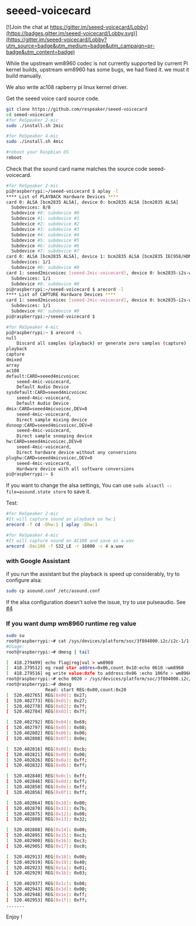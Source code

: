 # seeed-voicecard

[![Join the chat at https://gitter.im/seeed-voicecard/Lobby](https://badges.gitter.im/seeed-voicecard/Lobby.svg)](https://gitter.im/seeed-voicecard/Lobby?utm_source=badge&utm_medium=badge&utm_campaign=pr-badge&utm_content=badge)

While the upstream wm8960 codec is not currently supported by current Pi kernel builds, upstream wm8960 has some bugs, we had fixed it. we must it build manually.

We also write ac108 rapberry pi linux kernel driver.

Get the seeed voice card source code.
```bash
git clone https://github.com/respeaker/seeed-voicecard
cd seeed-voicecard
#for ReSpeaker 2-mic
sudo ./install.sh 2mic

#for ReSpeaker 4-mic
sudo ./install.sh 4mic

#reboot your Raspbian OS
reboot
```

Check that the sound card name matches the source code seeed-voicecard.

```bash
#for ReSpeaker 2-mic
pi@raspberrypi:~/seeed-voicecard $ aplay -l
**** List of PLAYBACK Hardware Devices ****
card 0: ALSA [bcm2835 ALSA], device 0: bcm2835 ALSA [bcm2835 ALSA]
  Subdevices: 8/8
  Subdevice #0: subdevice #0
  Subdevice #1: subdevice #1
  Subdevice #2: subdevice #2
  Subdevice #3: subdevice #3
  Subdevice #4: subdevice #4
  Subdevice #5: subdevice #5
  Subdevice #6: subdevice #6
  Subdevice #7: subdevice #7
card 0: ALSA [bcm2835 ALSA], device 1: bcm2835 ALSA [bcm2835 IEC958/HDMI]
  Subdevices: 1/1
  Subdevice #0: subdevice #0
card 1: seeed2micvoicec [seeed-2mic-voicecard], device 0: bcm2835-i2s-wm8960-hifi wm8960-hifi-0 []
  Subdevices: 1/1
  Subdevice #0: subdevice #0
pi@raspberrypi:~/seeed-voicecard $ arecord -l
**** List of CAPTURE Hardware Devices ****
card 1: seeed2micvoicec [seeed-2mic-voicecard], device 0: bcm2835-i2s-wm8960-hifi wm8960-hifi-0 []
  Subdevices: 1/1
  Subdevice #0: subdevice #0
pi@raspberrypi:~/seeed-voicecard $ 
```

```bash
#for ReSpeaker 4-mic
pi@raspberrypi:~ $ arecord -L
null
    Discard all samples (playback) or generate zero samples (capture)
playback
capture
dmixed
array
ac108
default:CARD=seeed4micvoicec
    seeed-4mic-voicecard, 
    Default Audio Device
sysdefault:CARD=seeed4micvoicec
    seeed-4mic-voicecard, 
    Default Audio Device
dmix:CARD=seeed4micvoicec,DEV=0
    seeed-4mic-voicecard, 
    Direct sample mixing device
dsnoop:CARD=seeed4micvoicec,DEV=0
    seeed-4mic-voicecard, 
    Direct sample snooping device
hw:CARD=seeed4micvoicec,DEV=0
    seeed-4mic-voicecard, 
    Direct hardware device without any conversions
plughw:CARD=seeed4micvoicec,DEV=0
    seeed-4mic-voicecard, 
    Hardware device with all software conversions
pi@raspberrypi:~ $ 
```
If you want to change the alsa settings, You can use `sudo alsactl --file=asound.state store` to save it.

Test:
```bash
#for ReSpeaker 2-mic
#It will capture sound an playback on hw:1
arecord -f cd -Dhw:1 | aplay -Dhw:1
```

```bash
#for ReSpeaker 4-mic
#It will capture sound on AC108 and save as a.wav
arecord -Dac108 -f S32_LE -r 16000 -c 4 a.wav
```

### with Google Assistant
if you run the assistant but the playback is speed up considerably, try to configure alsa:

```bash
sudo cp asound.conf /etc/asound.conf
```

If the alsa configuration doesn't solve the issue, try to use pulseaudio. See [#4](https://github.com/respeaker/seeed-voicecard/issues/4)


### If you want dump wm8960 runtime reg value
```bash
sudo su
root@raspberrypi:~# cat /sys/devices/platform/soc/3f804000.i2c/i2c-1/1-001a/wm8960_debug/wm8960
#Usage:
root@raspberrypi:~# dmesg | tail

[  418.279499] echo flag|reg|val > wm8960
[  418.279512] eg read star addres=0x06,count 0x10:echo 0610 >wm8960
[  418.279516] eg write value:0xfe to address:0x06 :echo 106fe > wm8960
root@raspberrypi:~# echo 0020 > /sys/devices/platform/soc/3f804000.i2c/i2c-1/1-001a/wm8960_debug/wm8960
root@raspberrypi:~# dmesg 
               Read: start REG:0x00,count:0x20
[  520.402765] REG[0x00]: 0x27;  
[  520.402773] REG[0x01]: 0x27;  
[  520.402778] REG[0x02]: 0x7f;  
[  520.402784] REG[0x03]: 0x7f;  

[  520.402792] REG[0x04]: 0x69;  
[  520.402797] REG[0x05]: 0x08;  
[  520.402802] REG[0x06]: 0x00;  
[  520.402808] REG[0x07]: 0x0e;  

[  520.402816] REG[0x08]: 0xcb;  
[  520.402821] REG[0x09]: 0x00;  
[  520.402826] REG[0x0a]: 0xff;  
[  520.402832] REG[0x0b]: 0xff;  

[  520.402840] REG[0x0c]: 0xff;  
[  520.402846] REG[0x0d]: 0xff;  
[  520.402850] REG[0x0e]: 0xff;  
[  520.402856] REG[0x0f]: 0xff;  

[  520.402864] REG[0x10]: 0x00;  
[  520.402870] REG[0x11]: 0x7b;  
[  520.402875] REG[0x12]: 0x00;  
[  520.402880] REG[0x13]: 0x32;  

[  520.402888] REG[0x14]: 0x00;  
[  520.402895] REG[0x15]: 0xc3;  
[  520.402900] REG[0x16]: 0xc3;  
[  520.402905] REG[0x17]: 0xc0;  

[  520.402913] REG[0x18]: 0x00;  
[  520.402919] REG[0x19]: 0x40;  
[  520.402923] REG[0x1a]: 0x01;  
[  520.402929] REG[0x1b]: 0x03;  

[  520.402937] REG[0x1c]: 0x08;  
[  520.402943] REG[0x1d]: 0x00;  
[  520.402948] REG[0x1e]: 0xff;  
[  520.402953] REG[0x1f]: 0xff;
.......

```

Enjoy !
